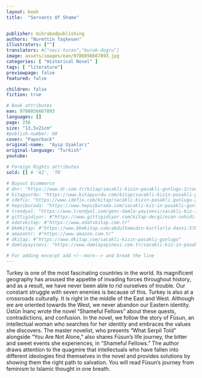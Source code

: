 ```yaml
---
layout: book
title:  "Servants Of Shame"


publisher: mihrabadpublishing
authors: "Nurettin Taşkesen"
illustrators: [""]
translators: #["naci-turan","burak-dogru"]
image: assets/images/ean/9786056667893.jpg
categories: [ "Historical Novel" ]
tags: [ "literature"]
previewpage: false
featured: false

children: false
fiction: true

# Book attributes
ean: 9786056667893
languages: []
page: 256
size: "13,5x21cm"
#publish-number: 60
cover: "Paperback"
original-name:  "Ayıp Uşakları"
original-language: "Turkish"
youtube:

# Foreign Rights attributes
sold: [] # 'AZ', 'TR'

# Buyout Ecommerce
# dnr: "https://www.dr.com.tr/kitap/sacakli-kizin-pasakli-gunlugu-2/cocuk-ve-genclik/genclik-10-yas/roman-oyku/urunno=0001893059001"
# kitapyurdu: "https://www.kitapyurdu.com/kitap/sacakli-kizin-pasakli-gunlugu-2-/560122.html&filter_name=Sa%C3%A7akl%C4%B1+K%C4%B1z%27%C4%B1n+Pasakl%C4%B1+G%C3%BCnl%C3%BC%C4%9F%C3%BC+2"
# idefix: "https://www.idefix.com/kitap/sacakli-kizin-pasakli-gunlugu-2/cocuk-ve-genclik/genclik-10-yas/roman-oyku/urunno=0001893059001"
# hepsiburada: "https://www.hepsiburada.com/sacakli-kiz-in-pasakli-gunlugu-2-damla-yayinevi-p-HBV000012ER86"
# trendyol: "https://www.trendyol.com/genc-damla-yayinevi/sacakli-kiz-in-pasakli-gunlugu-2-p-54825777"
# gittigidiyor: #"https://www.gittigidiyor.com/kitap-dergi/ezan-sehidi-adnan-menderes_pdp_732728793"
# odatvkitap: #"https://www.odatvkitap.com.tr"
# bkmkitap: #"https://www.bkmkitap.com/abdulhamidin-kurtlarla-dansi-578226"
# amazontr: #"https://www.amazon.com.tr"
# dkitap: #"https://www.dkitap.com/sacakli-kizin-pasakli-gunlugu"
# damlayayinevi: "https://www.damlayayinevi.com.tr/sacakli-kiz-in-pasakli-gunlugu-2-bu-iste-bi-terslik-var"

# For adding excerpt add <!--more--> and break the line
---
```

Turkey is one of the most fascinating countries in
the world. Its magnificent geography has aroused
the appetite of invading forces throughout history,
and as a result, we have never been able to rid
ourselves of trouble. Our constant struggle with
seven enemies is because of this. Turkey is also
at a crossroads culturally. It is right in the middle
of the East and West. Although we are oriented
towards the West, we never abandon our Eastern
identity. Üstün İnanç wrote the novel “Shameful
Fellows” about these quests, contradictions, and
confusion. In the novel, we follow the story of
Füsun, an intellectual woman who searches for her
identity and embraces the values she discovers.
The master novelist, who presents “What Serpil
Told” alongside “You Are Not Alone,” also shares
Füsun’s life journey, the bitter and sweet events
she experiences, in “Shameful Fellows.” The
author draws attention to the quagmire that intellectuals who have fallen into different ideologies
find themselves in the novel and provides solutions
by showing them the right path to salvation. You
will read Füsun’s journey from feminism to Islamic
thought in one breath.
<!--more--> 

